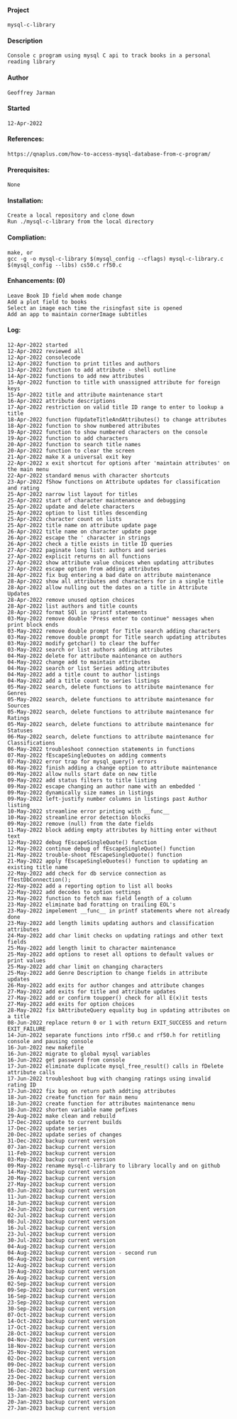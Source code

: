 #### Project
    mysql-c-library
#### Description
    Console c program using mysql C api to track books in a personal reading library
#### Author
    Geoffrey Jarman
#### Started
    12-Apr-2022
#### References:
    https://qnaplus.com/how-to-access-mysql-database-from-c-program/
#### Prerequisites:
    None
#### Installation:
    Create a local repository and clone down
    Run ./mysql-c-library from the local directory
#### Compliation:
    make, or
    gcc -g -o mysql-c-library $(mysql_config --cflags) mysql-c-library.c $(mysql_config --libs) cs50.c rf50.c
#### Enhancements: (0)
    Leave Book ID field whem mode change
    Add a plot field to books
    Select an image each time the risingfast site is opened
    Add an app to maintain cornerImage subtitles
#### Log:
    12-Apr-2022 started
    12-Apr-2022 reviewed all
    12-Apr-2022 consolecode
    12-Apr-2022 function to print titles and authors
    13-Apr-2022 function to add attribute - shell outline
    14-Apr-2022 functions to add new attributes
    15-Apr-2022 function to title with unassigned attribute for foreign keys
    15-Apr-2022 title and attribute maintenance start
    16-Apr-2022 attribute descriptions
    17-Apr-2022 restriction on valid title ID range to enter to lookup a title
    18-Apr-2022 function fUpdateTitleAndAttributes() to change attributes
    18-Apr-2022 function to show numbered attributes
    19-Apr-2022 function to show numbered characters on the console
    19-Apr-2022 function to add characters
    20-Apr-2022 function to search title names
    20-Apr-2022 function to clear the screen
    21-Apr-2022 make X a universal exit key
    22-Apr-2022 x exit shortcut for options after 'maintain attributes' on the main menu
    22-Apr-2022 standard menus with character shortcuts
    23-Apr-2022 fShow functions on Attribute updates for classification and rating
    25-Apr-2022 narrow list layout for titles
    25-Apr-2022 start of character maintenance and debugging
    25-Apr-2022 update and delete characters
    25-Apr-2022 option to list titles descending
    25-Apr-2022 character count on lists
    25-Apr-2022 title name on attribute update page
    26-Apr-2022 title name on character update page
    26-Apr-2022 escape the ' character in strings
    26-Apr-2022 check a title exists in title ID queries
    27-Apr-2022 paginate long list: authors and series
    27-Apr-2022 explicit returns on all functions
    27-Apr-2022 show attribute value choices when updating attributes
    27-Apr-2022 escape option from adding attributes
    28-Apr-2022 fix bug entering a bad date on attribute maintenance
    28-Apr-2022 show all attributes and characters for in a single title
    28-Apr-2022 allow nulling out the dates on a title in Attribute Updates
    28-Apr-2022 remove unused option choices
    28-Apr-2022 list authors and title counts
    28-Apr-2022 format SQl in sprintf statements
    03-May-2022 remove double 'Press enter to continue" messages when print block ends
    03-May-2022 remove double prompt for Title search adding characters
    03-May-2022 remove double prompt for Title search updating attributes
    03-May-2022 modify getchar() to clear the buffer
    03-May-2022 search or list authors adding attributes
    04-May-2022 delete for attribute maintenance on authors
    04-May-2022 change add to maintain attributes
    04-May-2022 search or list Series adding attributes
    04-May-2022 add a title count to author listings
    04-May-2022 add a title count to series listings
    05-May-2022 search, delete functions to attribute maintenance for Genres
    05-May-2022 search, delete functions to attribute maintenance for Sources
    05-May-2022 search, delete functions to attribute maintenance for Ratings
    05-May-2022 search, delete functions to attribute maintenance for Statuses
    06-May-2022 search, delete functions to attribute maintenance for Classifications
    06-May-2022 troubleshoot connection statements in functions
    07-May-2022 fEscapeSingleQuotes on adding comments
    07-May-2022 error trap for mysql_query() errors
    08-May-2022 finish adding a change option to attribute maintenance
    09-May-2022 allow nulls start date on new title
    09-May-2022 add status filters to title listing
    09-May-2022 escape changing an author name with an embedded '
    09-May-2022 dynamically size names in listings
    09-May-2022 left-justify number columns in listings past Author listing
    10-May-2022 streamline error printing with __func__
    10-May-2022 streamline error detection blocks
    09-May-2022 remove (null) from the date fields
    11-May-2022 block adding empty attributes by hitting enter without text
    12-May-2022 debug fEscapeSingleQuote() function
    12-May-2022 continue debug of fEscapeSingleQuote() function
    21-May-2022 trouble-shoot fEscapeSingleQuote() function
    21-May-2022 apply fEscapeSingleQuotes() function to updating an existing title name
    22-May-2022 add check for db service connection as fTestDbConnection();
    22-May-2022 add a reporting option to list all books
    22-May-2022 add decodes to option settings
    23-May-2022 function to fetch max field length of a column
    23-May-2022 eliminate bad foratting on trailing EOL's
    23-May-2022 impelement __func__ in printf statements where not already done
    23-May-2022 add length limits updating authors and classification attributes
    24-May-2022 add char limit checks on updating ratings and other text fields
    25-May-2022 add length limit to character maintenance
    25-May-2022 add options to reset all options to default values or print values
    25-May-2022 add char limit on changing characters
    25-May-2022 add Genre Description to change fields in attribute updates
    26-May-2022 add exits for author changes and attribute changes
    27-May-2022 add exits for title and attribute updates
    27-May-2022 add or confirm toupper() check for all E(x)it tests
    27-May-2022 add exits for option choices
    28-May-2022 fix bAttributeQuery equality bug in updating attributes on a title
    08-Jun-2022 replace return 0 or 1 with return EXIT_SUCCESS and return EXIT_FAILURE
    14-Jun-2022 separate functions into rf50.c and rf50.h for retitling console and pausing console
    16-Jun-2022 new makefile
    16-Jun-2022 migrate to global mysql variables
    16-Jun-2022 get password from console
    17-Jun-2022 eliminate duplicate mysql_free_result() calls in fDelete attribute calls
    17-Jun-2022 troubleshoot bug with changing ratings using invalid rating ID
    17-Jun-2022 fix bug on return path addting attributes
    18-Jun-2022 create function for main menu
    18-Jun-2022 create function for attributes maintenance menu
    18-Jun-2022 shorten variable name pefixes
    29-Aug-2022 make clean and rebuild
    17-Dec-2022 update to current builds
    17-Dec-2022 update series
    20-Dec-2022 update series of changes
    31-Dec-2022 backup current version
    07-Jan-2022 backup current version
    11-Feb-2022 backup current version
    03-May-2022 backup current version
    09-May-2022 rename mysql-c-library to library locally and on github
    14-May-2022 backup current version
    20-May-2022 backup current version
    27-May-2022 backup current version
    03-Jun-2022 backup current version
    11-Jun-2022 backup current version
    18-Jun-2022 backup current version
    24-Jun-2022 backup current version
    02-Jul-2022 backup current version
    08-Jul-2022 backup current version
    16-Jul-2022 backup current version
    23-Jul-2022 backup current version
    30-Jul-2022 backup current version
    04-Aug-2022 backup current version
    04-Aug-2022 backup current version - second run
    06-Aug-2022 backup current version
    12-Aug-2022 backup current version
    19-Aug-2022 backup current version
    26-Aug-2022 backup current version
    02-Sep-2022 backup current version
    09-Sep-2022 backup current version
    16-Sep-2022 backup current version
    23-Sep-2022 backup current version
    30-Sep-2022 backup current version
    07-Oct-2022 backup current version
    14-Oct-2022 backup current version
    17-Oct-2022 backup current version
    28-Oct-2022 backup current version
    04-Nov-2022 backup current version
    18-Nov-2022 backup current version
    25-Nov-2022 backup current version
    02-Dec-2022 backup current version
    09-Dec-2022 backup current version
    16-Dec-2022 backup current version
    23-Dec-2022 backup current version
    30-Dec-2022 backup current version
    06-Jan-2023 backup current version
    13-Jan-2023 backup current version
    20-Jan-2023 backup current version
    27-Jan-2023 backup current version
